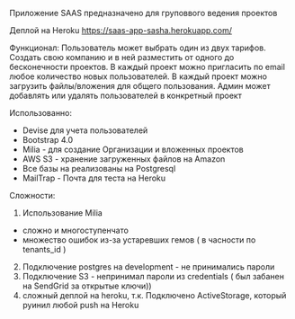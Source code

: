 Приложение SAAS 
предназначено для груповвого ведения проектов 


Деплой на Heroku https://saas-app-sasha.herokuapp.com/  



Функционал:
Пользователь может выбрать один из двух тарифов. 
Создать свою компанию и в ней разместить от одного до бесконечности проектов.
В каждый проект можно пригласить по email любое количество новых пользователей.
В каждый проект можно загрузить файлы/вложения для общего пользования.
Админ может добавлять или удалять пользователей в конкретный проект
 

Использованно:
- Devise для учета пользователей
- Bootstrap 4.0 
- Milia - для создание Организации и вложенных проектов
- AWS S3 - хранение загруженных файлов на Amazon
- Все базы на реализованы на Postgresql
- MailTrap  - Почта для теста на Heroku  


Сложности: 
1)  Использование Milia
 - сложно и многоступенчато
 - множество ошибок из-за устаревших гемов ( в часности по tenants_id )
 
2) Подключение postgres на development  - не принимались пароли
3) Подключение S3 - непринимал пароли из credentials  ( был забанен на SendGrid за открытые ключи))
4) сложный деплой на heroku, т.к. Подключено ActiveStorage, который руинил любой push на Heroku 

